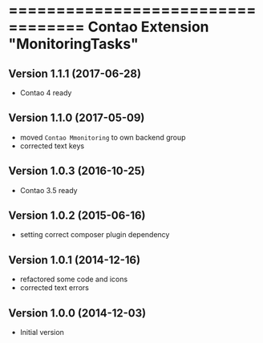 ==================================
Contao Extension "MonitoringTasks"
==================================

Version 1.1.1 (2017-06-28)
--------------------------
- Contao 4 ready

Version 1.1.0 (2017-05-09)
--------------------------
- moved `Contao Mmonitoring` to own backend group
- corrected text keys

Version 1.0.3 (2016-10-25)
--------------------------
- Contao 3.5 ready

Version 1.0.2 (2015-06-16)
--------------------------
- setting correct composer plugin dependency

Version 1.0.1 (2014-12-16)
--------------------------
- refactored some code and icons
- corrected text errors

Version 1.0.0 (2014-12-03)
--------------------------
- Initial version